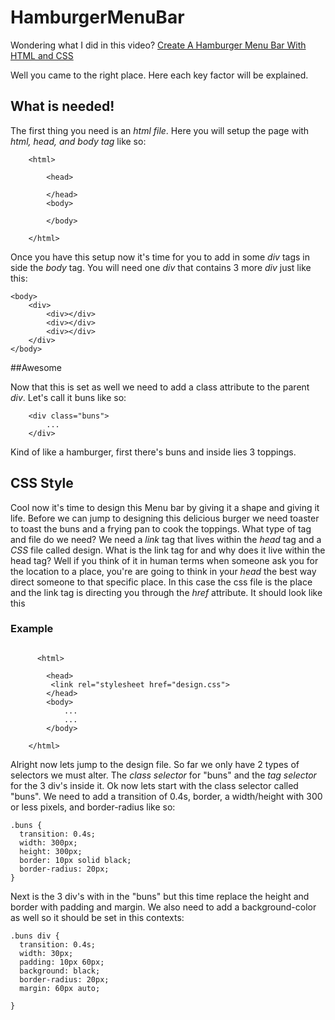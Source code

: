 # HamburgerMenuBar

Wondering what I did in this video?
[Create A Hamburger Menu Bar With HTML and CSS](https://www.youtube.com/watch?v=lH-78zRNh30&ab_channel=KizitoNjoku)

Well you came to the right place. Here each key factor will be explained.

## What is needed!

The first thing you need is an _html file_. Here you will setup the page with _html, head, and body tag_ like so:

```
    <html>

        <head>

        </head>
        <body>

        </body>

    </html>

```

Once you have this setup now it's time for you to add in some _div_ tags in side the _body_ tag. You will need one _div_ that contains 3 more _div_ just like this:

```
<body>
    <div>
        <div></div>
        <div></div>
        <div></div>
    </div>
</body>

```

##Awesome

Now that this is set as well we need to add a class attribute to the parent _div_. Let's call it buns like so:

```
    <div class="buns">
        ...
    </div>

```

Kind of like a hamburger, first there's buns and inside lies 3 toppings.

## CSS Style

Cool now it's time to design this Menu bar by giving it a shape and giving it life.
Before we can jump to designing this delicious burger we need toaster to toast the buns and a frying pan to cook the toppings. What type of tag and file do we need? We need a _link_ tag that lives within the _head_ tag and a _CSS_ file called design. What is the link tag for and why does it live within the head tag? Well if you think of it in human terms when someone ask you for the location to a place, you're are going to think in your _head_ the best way direct someone to that specific place. In this case the css file is the place and the link tag is directing you through the _href_ attribute. It should look like this

### Example

```

      <html>

        <head>
         <link rel="stylesheet href="design.css">
        </head>
        <body>
            ...
            ...
        </body>

    </html>

```

Alright now lets jump to the design file. So far we only have 2 types of selectors we must alter. The _class selector_ for "buns" and the _tag selector_ for the 3 div's inside it. Ok now lets start with the class selector called "buns". We need to add a transition of 0.4s, border, a width/height with 300 or less pixels, and border-radius like so:

```
.buns {
  transition: 0.4s;
  width: 300px;
  height: 300px;
  border: 10px solid black;
  border-radius: 20px;
}

```

Next is the 3 div's with in the "buns" but this time replace the height and border with padding and margin. We also need to add a background-color as well so it should be set in this contexts:

```
.buns div {
  transition: 0.4s;
  width: 30px;
  padding: 10px 60px;
  background: black;
  border-radius: 20px;
  margin: 60px auto;
  
}

```
